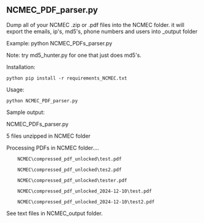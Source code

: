 
## NCMEC_PDF_parser.py 

Dump all of your NCMEC .zip or .pdf files into the NCMEC folder.
it will export the emails, ip's, md5's, phone numbers and users into _output folder

Example:
    python NCMEC_PDFs_parser.py

Note:
	try md5_hunter.py for one that just does md5's.


Installation:
```
python pip install -r requirements_NCMEC.txt
```

Usage:


```
python NCMEC_PDF_parser.py
```

Sample output: 

NCMEC_PDFs_parser.py

5 files unzipped in NCMEC folder

Processing PDFs in NCMEC folder....

        NCMEC\compressed_pdf_unlocked\test.pdf

        NCMEC\compressed_pdf_unlocked\tes2.pdf

        NCMEC\compressed_pdf_unlocked\tester.pdf

        NCMEC\compressed_pdf_unlocked_2024-12-10\test.pdf

        NCMEC\compressed_pdf_unlocked_2024-12-10\test2.pdf

See text files in NCMEC\_output folder.